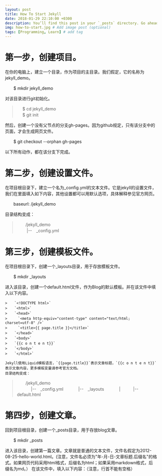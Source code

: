 ```yaml
---
layout: post
title: How To Start Jekyll
date: 2018-01-29 22:10:00 +0300
description: You’ll find this post in your `_posts` directory. Go ahead and edit it and re-build the site to see your changes. # Add post description (optional)
img: how-to-start.jpg # Add image post (optional)
tags: [Programming, Learn] # add tag
---
```


# 第一步，创建项目。 #

在你的电脑上，建立一个目录，作为项目的主目录。我们假定，它的名称为jekyll_demo。

　　$ mkdir jekyll_demo

对该目录进行git初始化。

>　 $ cd jekyll_demo  
>　 $ git init

然后，创建一个没有父节点的分支gh-pages。因为github规定，只有该分支中的页面，才会生成网页文件。

　　$ git checkout --orphan gh-pages

以下所有动作，都在该分支下完成。

# 第二步，创建设置文件。 #

在项目根目录下，建立一个名为_config.yml的文本文件。它是jekyll的设置文件，我们在里面填入如下内容，其他设置都可以用默认选项，具体解释参见官方网页。

　　baseurl: /jekyll_demo

目录结构变成：

>　　/jekyll_demo  
>　　  |--　_config.yml

# 第三步，创建模板文件。 #

在项目根目录下，创建一个_layouts目录，用于存放模板文件。

　　$ mkdir _layouts

进入该目录，创建一个default.html文件，作为Blog的默认模板。并在该文件中填入以下内容。
```
>　　`<!DOCTYPE html>`  
>　　`<html>`  
>　　`<head>`  
>　　　`<meta http-equiv="content-type" content="text/html; charset=utf-8" />`  
>　　　`<title>{{ page.title }}</title>`  
>　　`</head>`  
>　　`<body>`  
>　　`{{c o n t e n t}}`  
>　　`</body>`  
>　　`</html>`

Jekyll使用Liquid模板语言，`{{page.title}}`表示文章标题，`{{c o n t e n t}}`表示文章内容，更多模板变量请参考官方文档。
目录结构变成：
```
>　　/jekyll_demo  
>　　 　|--　_config.yml
>　　 　|--　_layouts
>　　 　|　　　|--　default.html

# 第四步，创建文章。 #

回到项目根目录，创建一个_posts目录，用于存放blog文章。

　　$ mkdir _posts

进入该目录，创建第一篇文章。文章就是普通的文本文件，文件名假定为2012-08-25-hello-world.html。(注意，文件名必须为"年-月-日-文章标题.后缀名"的格式。如果网页代码采用html格式，后缀名为html；如果采用markdown格式，后缀名为md。）
在该文件中，填入以下内容：（注意，行首不能有空格）